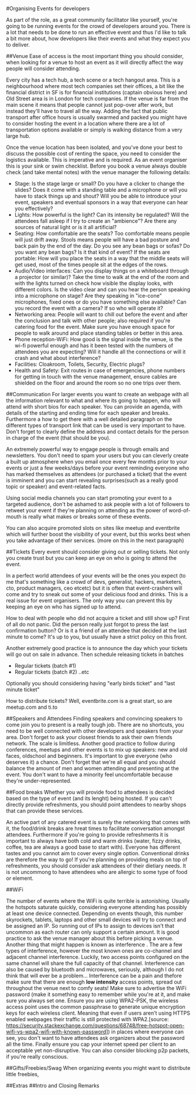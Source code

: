 #Organising Events for developers

As part of the role, as a great community facilitator like yourself, you're going to be running events for the crowd of developers around you.
There is a lot that needs to be done to run an effective event and thus I'd like to talk a bit more about, how developers like their events and what they expect you to deliver.

##Venue
Ease of access is the most important thing you should consider, when looking for a venue to host an event as it will directly affect the way people will consider attending.

Every city has a tech hub, a tech scene or a tech hangout area. This is a neighbourhood where most tech companies set their offices, a bit like the financial district in SF is for financial institutions (captain obvious here) and Old Street area is in London for tech companies. If the venue is far from the main scene it means that people cannot just pop-over after work, but instead they'll have to travel all the way. Adding the fact that public transport after office hours is usually swarmed and packed you might have to consider hosting the event in a location where there are a lot of transportation options available or simply is walking distance from a very large hub.

Once the venue location has been isolated, and you've done your best to discuss the possible cost of renting the space, you need to consider the logistics available. This is imperative and is required. As an event organiser this is your sink or swim checklist.
Before you book a venue always double check (and take mental notes) with the venue manager the following details:

- Stage: Is the stage large or small? Do you have a clicker to change the slides? Does it come with a standing table and a microphone or will you have to stack things up and shout? Will you be able to introduce your event, speakers and eventual sponsors in a way that everyone can hear you effectively?
- Lights: How powerful is the light? Can its intensity be regulated? Will the attendees fall asleep if I try to create an "ambience"? Are there any sources of natural light or is it all artificial?
- Seating: How comfortable are the seats? Too comfortable means people will just drift away. Stools means people will have a bad posture and back pain by the end of the day. Do you see any bean bags or sofas? Do you want any bean bags? Is it that kind of event? If the seats are portable: How will you place the seats in a way that the middle seats will get used, most of the times people sit at the edges of the rows.
- Audio/Video interfaces: Can you display things on a whiteboard through a projector (or similar)? Take the time to walk at the end of the room and with the lights turned on check how visible the display looks, with different colors. Is the video clear and can you hear the person speaking into a microphone on stage? Are they speaking in "ice-cone" microphones, fixed ones or do you have something else available? Can you record the event with a camera? If so who will operate it?
- Networking area: People will want to chill out before the event and after the conclusion and talk with other people; also required if you're catering food for the event. Make sure you have enough space for people to walk around and place standing tables or better in this area.
- Phone reception-WiFi: How good is the signal inside the venue, is the wi-fi powerful enough and has it been tested with the numbers of attendees you are expecting? Will it handle all the connections or will it crash and what about interference?
- Facilities: Cloakroom, Toilets, Security, Electric plugs?
- Health and Safety: Exit routes in case of emergencies, phone numbers for getting in touch with the venue management, ensure cables are shielded on the floor and around the room so no one trips over them. 

##Communication
For larger events you want to create an webpage with all the information relevant to what and where its going to happen, who will attend with short bios for each speaker. You can provide an agenda, with details of the starting and ending time for each speaker and breaks. Furthermore a how to get there with a well detailed paragraph on the different types of transport link that can be used is very important to have. Don't forget to clearly define the address and contact details for the person in charge of the event (that should be you).

An extremely powerful way to engage people is through emails and newsletters. You don't need to spam your users but you can cleverly create a built up atmosphere when you email once every few months prior to your events or just a few weeks/days before your event reminding everyone who has marked themselves as attendees (or purchased a ticket) that the event is imminent and you can start revealing surprises(such as a really good topic or speaker) and event-related facts.

Using social media channels you can start promoting your event to a targeted audience, don't be ashamed to ask people with a lot of followers to retweet your event if they're planning on attending as the power of word-of-mouth is really what makes or breaks some of these events.

You can also acquire promoted slots on sites like meetup and eventbrite which will further boost the visibility of your event, but this works best when you take advantage of their services. (more on this in the next paragraph)

##Tickets
Every event should consider giving out or selling tickets. Not only you create trust but you can keep an eye on who is going to attend the event.

In a perfect world attendees of your events will be the ones you expect (to me that's something like a crowd of devs, generalist, hackers, marketers, cto, product managers, ceo etcetc) but it is often that event-crashers will come and try to sneak out some of your delicious food and drinks. This is a real issue for event organisers. The only way you can prevent this by keeping an eye on who has signed up to attend.

How to deal with people who did not acquire a ticket and still show up? 
First of all do not panic. Did the person really just forgot to press the last confirmation button? Or is it a friend of an attendee that decided at the last minute to come? It's up to you, but usually have a strict policy on this front.

Another extremely good practice is to announce the day which your tickets will go out on sale in advance. Then schedule releasing tickets in batches
- Regular tickets (batch #1)
- Regular tickets (batch #2)
..etc

Optionally you should considering having "early birds ticket" and "last minute ticket"

How to distribute tickets? Well, eventbrite.com is a great start, so are meetup.com and ti.to

##Speakers and Attendees
Finding speakers and convincing speakers to come join you to present is a really tough job. There are no shortcuts, you need to be well connected with other developers and speakers from your area. Don't forget to ask your closest friends to ask their own friends network. The scale is limitless.
Another good practice to follow during conferences, meetups and other events is to mix up speakers: new and old faces, oldschool and beginners. It's important to give everyone (who deserves it) a chance.
Don't forget that we're all equal and you should balance the amount of men and women attending and presenting at the event. You don't want to have a minority feel uncomfortable because they're under-represented.

##Food breaks
Whether you will provide food to attendees is decided based on the type of event (and its lenght) being hosted. If you can't directly provide refreshments, you should point attendees to nearby shops that can provide these services.

An active part of any catered event is surely the networking that comes with it, the food/drink breaks are hreat times to facilitate conversation amongst attendees.
Furthermore if you're going to provide refreshments it is important to always have both cold and warm drinks (water, fizzy drinks, coffee, tea are always a good base to start with). Everyone has different tastes and you cannot aim to cover every single option. Conventional drinks are therefore the way to go!
If you're planning on providing meals on top of refreshments, you should consider ask attendees of their dietiary needs. It is not uncommong to have attendees who are allergic to some type of food or element.

##WiFi

The number of events where the WiFi is quite terrible is astonishing. Usually the hotspots saturate quickly, considering everyone attending has possibly at least one device connected. Depending on events though, this number skyrockets, tablets, laptops and other small devices will try to connect and be assigned an IP.
So running out of IPs to assign to devices isn't that uncommon as each router can only support a certain amount. It is good practice to ask the venue manager about this before picking a venue.
Another thing that might happen is known as interference . The are a few types of interference, however the most known ones are co-channel and adjacent channel interference.  Luckily, two access points configured on the same channel will share the full capacity of that channel. Interference can also be caused by bluetooth and microwaves, seriously, although I do not think that will ever be a problem...
Interference can be a pain and thefore make sure that there are enough **low intensity** access points, spread out throughout the venue next to comfy seats!
Make sure to advertise the WiFi password (make it something easy to remember while you're at it,  and make sure you always set one. Ensure you are using WPA2-PSK, the wireless access point uses the common passphrase to generate unique encryption keys for each wireless client. Meaning that even if users aren't using HTTPS enabled webpages their traffic is still protected with WPA2.[source: https://security.stackexchange.com/questions/68748/free-hotspot-open-wifi-vs-wpa2-wifi-with-known-password]) in places where everyone can see, you don't want to have attendees ask organizers about the password all the time.
Finally ensure you cap your internet speed per client to an acceptable yet non-disruptive. You can also consider blocking p2p packets, if you're really conscious.


##Gifts/Freebies/Swag
When organizing events you might want to distribute little freebies,

##Extras
##Intro and Closing Remarks

